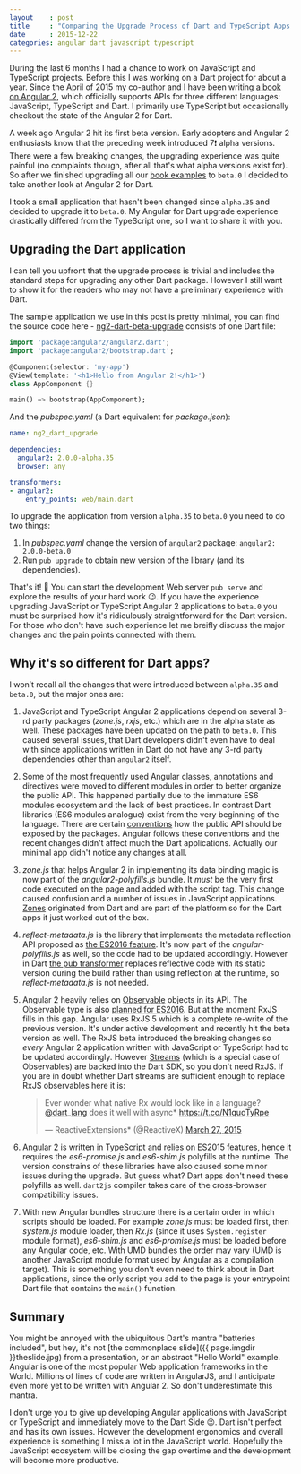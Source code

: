 ```yaml
---
layout    : post
title     : "Comparing the Upgrade Process of Dart and TypeScript Apps to Angular 2 beta.0"
date      : 2015-12-22
categories: angular dart javascript typescript
---
```


During the last 6 months I had a chance to work on JavaScript and TypeScript projects. Before this I was working on a Dart project for about a year. Since the April of 2015 my co-author and I have been writing [a book on Angular 2][book], which officially supports APIs for three different languages: JavaScript, TypeScript and Dart. I primarily use TypeScript but occasionally checkout the state of the Angular 2 for Dart.

A week ago Angular 2 hit its first beta version. Early adopters and Angular 2 enthusiasts know that the preceding week introduced 7:exclamation: alpha versions. There were a few breaking changes, the upgrading experience was quite painful (no complaints though, after all that's what alpha versions exist for). So after we finished upgrading all our [book examples][tweet] to `beta.0` I decided to take another look at Angular 2 for Dart.

I took a small application that hasn't been changed since `alpha.35` and decided to upgrade it to `beta.0`. My Angular for Dart upgrade experience drastically differed from the TypeScript one, so I want to share it with you.

## Upgrading the Dart application

I can tell you upfront that the upgrade process is trivial and includes the standard steps for upgrading any other Dart package. However I still want to show it for the readers who may not have a preliminary experience with Dart.

The sample application we use in this post is pretty minimal, you can find the source code here - [ng2-dart-beta-upgrade][repo] consists of one Dart file:


~~~ dart
import 'package:angular2/angular2.dart';
import 'package:angular2/bootstrap.dart';

@Component(selector: 'my-app')
@View(template: '<h1>Hello from Angular 2!</h1>')
class AppComponent {}

main() => bootstrap(AppComponent);
~~~

And the _pubspec.yaml_ (a Dart equivalent for _package.json_):

~~~ yaml
name: ng2_dart_upgrade

dependencies:
  angular2: 2.0.0-alpha.35
  browser: any

transformers:
- angular2:
    entry_points: web/main.dart
~~~

To upgrade the application from version `alpha.35` to `beta.0` you need to do two things:

1. In _pubspec.yaml_ change the version of `angular2` package: `angular2: 2.0.0-beta.0`
2. Run `pub upgrade` to obtain new version of the library (and its dependencies).

That's it! :tada: You can start the development Web server `pub serve` and explore the results of your hard work :wink:. If you have the experience upgrading JavaScript or TypeScript Angular 2 applications to `beta.0` you must be surprised how it's ridiculously straightforward for the Dart version. For those who don't have such experience let me breifly discuss the major changes and the pain points connected with them.

## Why it's so different for Dart apps?

I won’t recall all the changes that were introduced between `alpha.35` and `beta.0`, but the major ones are:

1. JavaScript and TypeScript Angular 2 applications depend on several 3-rd party packages (_zone.js_, _rxjs_, etc.) which are in the alpha state as well. These packages have been updated on the path to `beta.0`. This caused several issues, that Dart developers didn't even have to deal with since applications written in Dart do not have any 3-rd party dependencies other than `angular2` itself.

2. Some of the most frequently used Angular classes, annotations and directives were moved to different modules in order to better organize the public API. This happened partially due to the immature ES6 modules ecosystem and the lack of best practices. In contrast Dart libraries (ES6 modules analogue) exist from the very beginning of the language. There are certain [conventions][public_libs] how the public API should be exposed by the packages. Angular follows these conventions and the recent changes didn't affect much the Dart applications. Actually our minimal app didn't notice any changes at all.

3. _zone.js_ that helps Angular 2 in implementing its data binding magic is now part of the _angular2-polyfills.js_ bundle. It _must_ be the very first code executed on the page and added with the script tag. This change caused confusion and a number of issues in JavaScript applications. [Zones][zones] originated from Dart and are part of the platform so for the Dart apps it just worked out of the box.

4. _reflect-metadata.js_ is the library that implements the metadata reflection API proposed as [the ES2016 feature][reflection]. It's now part of the _angular-polyfills.js_ as well, so the code had to be updated accordingly. However in Dart [the pub transformer][pub_transformer] replaces reflective code with its static version during the build rather than using reflection at the runtime, so _reflect-metadata.js_ is not needed.

5. Angular 2 heavily relies on [Observable][rxjs_observable] objects in its API. The Observable type is also [planned for ES2016][observable]. But at the moment RxJS fills in this gap. Angular uses RxJS 5 which is a complete re-write of the previous version. It's under active development and recently hit the beta version as well. The RxJS beta introduced the breaking changes so _every_ Angular 2 application written with JavaScript or TypeScript had to be updated accordingly. However [Streams][dart_streams] (which is a special case of Observables) are backed into the Dart SDK, so you don't need RxJS. If you are in doubt whether Dart streams are sufficient enough to replace RxJS observables here it is:
    <blockquote class="twitter-tweet" lang="en"><p lang="en" dir="ltr">Ever wonder what native Rx would look like in a language? <a href="https://twitter.com/dart_lang">@dart_lang</a> does it well with async* <a href="https://t.co/N1quqTyRpe">https://t.co/N1quqTyRpe</a></p>&mdash; ReactiveExtensions* (@ReactiveX) <a href="https://twitter.com/ReactiveX/status/581479004319838208">March 27, 2015</a></blockquote><script async src="//platform.twitter.com/widgets.js" charset="utf-8"></script>

6. Angular 2 is written in TypeScript and relies on ES2015 features, hence it requires the _es6-promise.js_ and _es6-shim.js_ polyfills at the runtime. The version constrains of these libraries have also caused some minor issues during the upgrade. But guess what? Dart apps don't need these polyfills as well. `dart2js` compiler takes care of the cross-browser compatibility issues.

7. With new Angular bundles structure there is a certain order in which scripts should be loaded. For example _zone.js_ must be loaded first, then _system.js_ module loader, then _Rx.js_ (since it uses `System.register` module format), _es6-shim.js_ and _es6-promise.js_ must be loaded before any Angular code, etc. With UMD bundles the order may vary (UMD is another JavaScript module format used by Angular as a compilation target). This is something you don't even need to think about in Dart applications, since the only script you add to the page is your entrypoint Dart file that contains the `main()` function.

## Summary

You might be annoyed with the ubiquitous Dart's mantra "batteries included", but hey, it's not [the commonplace slide]({{ page.imgdir }}theslide.jpg) from a presentation, or an abstract "Hello World" example. Angular is one of the most popular Web application frameworks in the World. Millions of lines of code are written in AngularJS, and I anticipate even more yet to be written with Angular 2. So don't underestimate this mantra.

I don't urge you to give up developing Angular applications with JavaScript or TypeScript and immediately move to the Dart Side :wink:. Dart isn't perfect and has its own issues. However the development ergonomics and overall experience is something I miss a lot in the JavaScript world. Hopefully the JavaScript ecosystem will be closing the gap overtime and the development will become more productive.

[book]:            https://bit.ly/ng2book
[dart_streams]:    https://www.dartlang.org/articles/creating-streams/
[new_router]:      https://docs.google.com/document/d/1IKZLXU9Y3zdnedj5M7LfW5HQEDf9zyVjNpk_79Rf3SQ/edit?ts=56611fd1&pref=2&pli=1
[observable]:      https://github.com/zenparsing/es-observable
[pub_transformer]: https://docs.google.com/document/d/1Oe7m96QnOrilxpH1B5o9G_PnfBGovhH-n_o7RU6LYII/edit#
[public_libs]:     https://www.dartlang.org/tools/pub/package-layout.html#public-libraries
[reflection]:      https://github.com/jonathandturner/decorators/blob/master/specs/metadata.md
[repo]:            https://github.com/antonmoiseev/ng2-dart-beta-upgrade
[rxjs_observable]: http://reactivex.io/documentation/observable.html
[tweet]:           https://twitter.com/yfain/status/679261812290887680
[zones]:           https://www.dartlang.org/articles/zones/
